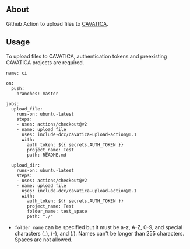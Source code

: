 ## About

Github Action to upload files to [CAVATICA](https://cavatica.sbgenomics.com/).


## Usage
To upload files to CAVATICA, authentication tokens and preexisting CAVATICA projects are required.

```
name: ci

on:
  push:
    branches: master

jobs:
  upload_file:
    runs-on: ubuntu-latest
    steps:
    - uses: actions/checkout@v2
    - name: upload file
      uses: include-dcc/cavatica-upload-action@0.1
      with:
        auth_token: ${{ secrets.AUTH_TOKEN }}
        project_name: Test
        path: README.md

  upload_dir:
    runs-on: ubuntu-latest
    steps:
    - uses: actions/checkout@v2
    - name: upload file
      uses: include-dcc/cavatica-upload-action@0.1
      with:
        auth_token: ${{ secrets.AUTH_TOKEN }}
        project_name: Test
        folder_name: test_space
        path: "./"
```

* `folder_name` can be specified but it must be a-z, A-Z, 0-9, and special characters (_), (-), and (.). Names can't be longer than 255 characters. Spaces are not allowed.
